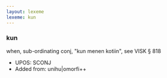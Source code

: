 ```yaml
---
layout: lexeme
lexeme: kun
---
```


###  kun

when, sub-ordinating conj, "kun menen kotiin", see VISK § 818
* UPOS:  SCONJ
* Added from:  unihu|omorfi++


